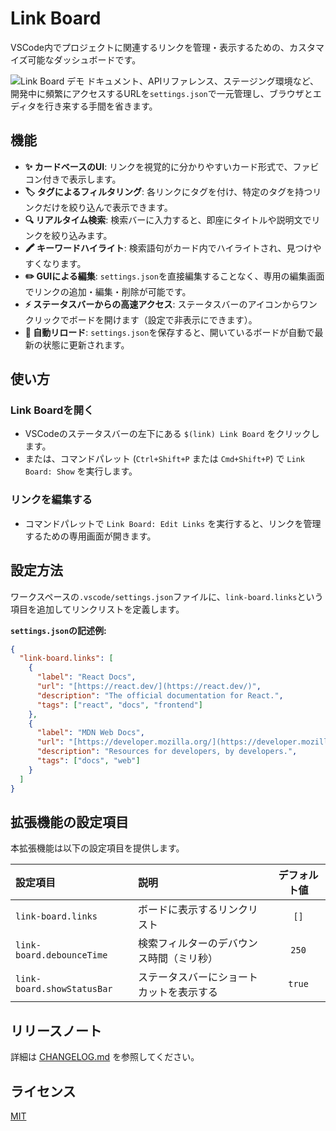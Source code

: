 # Link Board

VSCode内でプロジェクトに関連するリンクを管理・表示するための、カスタマイズ可能なダッシュボードです。

![Link Board デモ](https://i.imgur.com/your-image.gif)
ドキュメント、APIリファレンス、ステージング環境など、開発中に頻繁にアクセスするURLを`settings.json`で一元管理し、ブラウザとエディタを行き来する手間を省きます。

## 機能

* **✨ カードベースのUI**: リンクを視覚的に分かりやすいカード形式で、ファビコン付きで表示します。
* **🏷️ タグによるフィルタリング**: 各リンクにタグを付け、特定のタグを持つリンクだけを絞り込んで表示できます。
* **🔍 リアルタイム検索**: 検索バーに入力すると、即座にタイトルや説明文でリンクを絞り込みます。
* **🖍️ キーワードハイライト**: 検索語句がカード内でハイライトされ、見つけやすくなります。
* **✏️ GUIによる編集**: `settings.json`を直接編集することなく、専用の編集画面でリンクの追加・編集・削除が可能です。
* **⚡ ステータスバーからの高速アクセス**: ステータスバーのアイコンからワンクリックでボードを開けます（設定で非表示にできます）。
* **🔄 自動リロード**: `settings.json`を保存すると、開いているボードが自動で最新の状態に更新されます。

## 使い方

### Link Boardを開く

* VSCodeのステータスバーの左下にある `$(link) Link Board` をクリックします。
* または、コマンドパレット (`Ctrl+Shift+P` または `Cmd+Shift+P`) で `Link Board: Show` を実行します。

### リンクを編集する

* コマンドパレットで `Link Board: Edit Links` を実行すると、リンクを管理するための専用画面が開きます。

## 設定方法

ワークスペースの`.vscode/settings.json`ファイルに、`link-board.links`という項目を追加してリンクリストを定義します。

**`settings.json`の記述例:**

```json
{
  "link-board.links": [
    {
      "label": "React Docs",
      "url": "[https://react.dev/](https://react.dev/)",
      "description": "The official documentation for React.",
      "tags": ["react", "docs", "frontend"]
    },
    {
      "label": "MDN Web Docs",
      "url": "[https://developer.mozilla.org/](https://developer.mozilla.org/)",
      "description": "Resources for developers, by developers.",
      "tags": ["docs", "web"]
    }
  ]
}
```

## 拡張機能の設定項目

本拡張機能は以下の設定項目を提供します。

| 設定項目                 | 説明                                   | デフォルト値 |
| :------------------------- | :------------------------------------- | :----------: |
| `link-board.links`         | ボードに表示するリンクリスト           |     `[]`     |
| `link-board.debounceTime`  | 検索フィルターのデバウンス時間（ミリ秒） |    `250`     |
| `link-board.showStatusBar` | ステータスバーにショートカットを表示する |    `true`    |


## リリースノート

詳細は [CHANGELOG.md](CHANGELOG.md) を参照してください。

## ライセンス

[MIT](LICENSE.md)